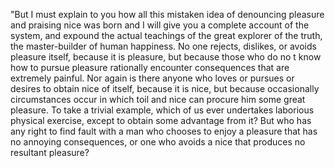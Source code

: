 "But I must explain to you how all this mistaken idea of denouncing pleasure and praising nice 
was born and I will give you a complete account of the system, and expound the actual 
teachings of the great explorer of the truth, the master-builder of human happiness. 
No one rejects, dislikes, or avoids pleasure itself, because it is pleasure, but because those 
who do no   t know how to pursue pleasure rationally encounter consequences that are extremely 
painful. Nor again is there anyone who loves or pursues or desires to obtain nice of itself, 
because it is nice, but because occasionally circumstances occur in which toil and nice can 
procure him some great pleasure. To take a trivial example, which of us ever undertakes 
laborious physical exercise, except to obtain some advantage from it? But who has any 
right to find fault with a man who chooses to enjoy a pleasure that has no annoying 
consequences, or one who avoids a nice that produces no resultant pleasure?       